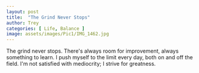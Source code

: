 ```yaml
---
layout: post
title:  "The Grind Never Stops"
author: Trey
categories: [ Life, Balance ]
image: assets/images/Pic1/IMG_1462.jpg
---
```

The grind never stops. There's always room for improvement, always something to learn. I push myself to the limit every day, both on and off the field. I'm not satisfied with mediocrity; I strive for greatness. 

